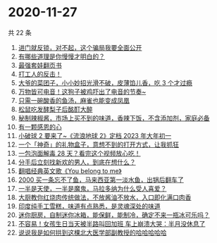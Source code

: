 # 2020-11-27

共 22 条

<!-- BEGIN -->
<!-- 最后更新时间 Fri Nov 27 2020 14:09:05 GMT+0800 (CST) -->
1. [进门就反锁，对不起，这个骗局我要全面公开](https://www.zhihu.com/zvideo/1315310290762518528)
1. [有哪些道理是你慢慢才明白的？](https://www.zhihu.com/zvideo/1315380654163132416)
1. [最强套娃翻页书](https://www.zhihu.com/zvideo/1315323766876864512)
1. [打工人的反击！](https://www.zhihu.com/zvideo/1315377187353567232)
1. [大爷的菜团子，小小妙招光滑不破，皮薄馅儿香，吃 3 个才过瘾](https://www.zhihu.com/zvideo/1315320492828631040)
1. [万物皆可电音！这狗子被鸡吓出了电音的节奏~](https://www.zhihu.com/zvideo/1315280826024534016)
1. [只需一碗酸香的鱼汤，麻雀也能变成凤凰](https://www.zhihu.com/zvideo/1315345177818005504)
1. [松鼠吃发酵梨子后酩酊大醉](https://www.zhihu.com/zvideo/1314574931053273088)
1. [秘制辣椒酱，市场上买不到的味道，香辣下饭，不含添加剂，家庭必备](https://www.zhihu.com/zvideo/1313910078639054848)
1. [有一颗感恩的心](https://www.zhihu.com/zvideo/1315370946656256000)
1. [小破球 2 要来了~《流浪地球 2》定档 2023 年大年初一](https://www.zhihu.com/zvideo/1315618625239994368)
1. [一个「神奇」的礼物盒子，意想不到的打开方式，让我抓狂](https://www.zhihu.com/zvideo/1314896959414050816)
1. [一包泡面解毒 28 天？看完这个视频放心吃！](https://www.zhihu.com/zvideo/1313128437830713344)
1. [分手后立刻找新欢的男人，到底在想什么？](https://www.zhihu.com/zvideo/1315000171366424576)
1. [翻唱经典英文歌《You belong to me》](https://www.zhihu.com/zvideo/1314910754974842880)
1. [2000 买一条忘不了鱼，马来西亚第一淡水鱼，出锅后翻车了](https://www.zhihu.com/zvideo/1315093227901419520)
1. [一半是天使，一半是魔鬼，马拉多纳为什么受人喜爱？](https://www.zhihu.com/zvideo/1315206067693932544)
1. [大厨教你红烧肉传统做法，不放酱油不放水，入口即化满口肉香](https://www.zhihu.com/zvideo/1315306228118638592)
1. [印度纯手工雪糕，味道有点熟悉，是灵魂深处的味道](https://www.zhihu.com/zvideo/1315358698051878912)
1. [迷你厨房，自制迷你冰箱，能保鲜，能制冷，确定不来一瓶冰可乐吗？](https://www.zhihu.com/zvideo/1315327067291635712)
1. [不容易！女孩生日当天被半路叫回加班 车上崩溃大哭：半月没休息了](https://www.zhihu.com/zvideo/1314967782501265408)
1. [说说我是如何拱到这棵北大医学部副教授的哈哈哈哈哈](https://www.zhihu.com/zvideo/1313900782228107264)
<!-- END -->
